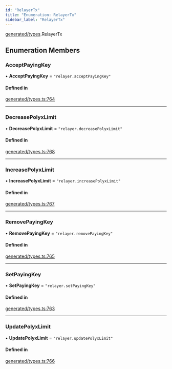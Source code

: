 ```yaml
---
id: "RelayerTx"
title: "Enumeration: RelayerTx"
sidebar_label: "RelayerTx"
---
```


[generated/types](../../../../modules/Generated/Types/Types.md).RelayerTx

## Enumeration Members

### AcceptPayingKey

• **AcceptPayingKey** = ``"relayer.acceptPayingKey"``

#### Defined in

[generated/types.ts:764](https://github.com/PolymeshAssociation/polymesh-sdk/blob/c8da9dfce/src/generated/types.ts#L764)

___

### DecreasePolyxLimit

• **DecreasePolyxLimit** = ``"relayer.decreasePolyxLimit"``

#### Defined in

[generated/types.ts:768](https://github.com/PolymeshAssociation/polymesh-sdk/blob/c8da9dfce/src/generated/types.ts#L768)

___

### IncreasePolyxLimit

• **IncreasePolyxLimit** = ``"relayer.increasePolyxLimit"``

#### Defined in

[generated/types.ts:767](https://github.com/PolymeshAssociation/polymesh-sdk/blob/c8da9dfce/src/generated/types.ts#L767)

___

### RemovePayingKey

• **RemovePayingKey** = ``"relayer.removePayingKey"``

#### Defined in

[generated/types.ts:765](https://github.com/PolymeshAssociation/polymesh-sdk/blob/c8da9dfce/src/generated/types.ts#L765)

___

### SetPayingKey

• **SetPayingKey** = ``"relayer.setPayingKey"``

#### Defined in

[generated/types.ts:763](https://github.com/PolymeshAssociation/polymesh-sdk/blob/c8da9dfce/src/generated/types.ts#L763)

___

### UpdatePolyxLimit

• **UpdatePolyxLimit** = ``"relayer.updatePolyxLimit"``

#### Defined in

[generated/types.ts:766](https://github.com/PolymeshAssociation/polymesh-sdk/blob/c8da9dfce/src/generated/types.ts#L766)
